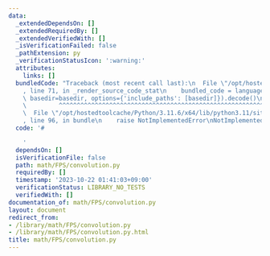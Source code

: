 ```yaml
---
data:
  _extendedDependsOn: []
  _extendedRequiredBy: []
  _extendedVerifiedWith: []
  _isVerificationFailed: false
  _pathExtension: py
  _verificationStatusIcon: ':warning:'
  attributes:
    links: []
  bundledCode: "Traceback (most recent call last):\n  File \"/opt/hostedtoolcache/Python/3.11.6/x64/lib/python3.11/site-packages/onlinejudge_verify/documentation/build.py\"\
    , line 71, in _render_source_code_stat\n    bundled_code = language.bundle(stat.path,\
    \ basedir=basedir, options={'include_paths': [basedir]}).decode()\n          \
    \         ^^^^^^^^^^^^^^^^^^^^^^^^^^^^^^^^^^^^^^^^^^^^^^^^^^^^^^^^^^^^^^^^^^^^^^^^^^^^^^^^^\n\
    \  File \"/opt/hostedtoolcache/Python/3.11.6/x64/lib/python3.11/site-packages/onlinejudge_verify/languages/python.py\"\
    , line 96, in bundle\n    raise NotImplementedError\nNotImplementedError\n"
  code: '#

    '
  dependsOn: []
  isVerificationFile: false
  path: math/FPS/convolution.py
  requiredBy: []
  timestamp: '2023-10-22 01:41:03+09:00'
  verificationStatus: LIBRARY_NO_TESTS
  verifiedWith: []
documentation_of: math/FPS/convolution.py
layout: document
redirect_from:
- /library/math/FPS/convolution.py
- /library/math/FPS/convolution.py.html
title: math/FPS/convolution.py
---
```

